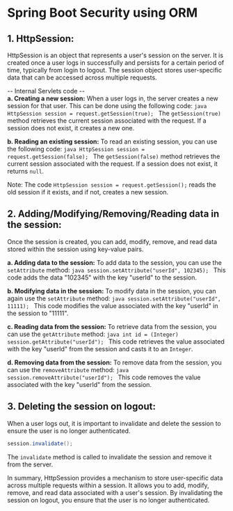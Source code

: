 # Spring Boot Security using ORM

## **1. HttpSession:**
   HttpSession is an object that represents a user's session on the server. It is created once a user logs in successfully and persists for a certain period of time, typically from login to logout. The session object stores user-specific data that can be accessed across multiple requests.

   -- Internal Servlets code --<br/>
   **a. Creating a new session:**
      When a user logs in, the server creates a new session for that user. This can be done using the following code:
      ```java
      HttpSession session = request.getSession(true);
      ```
      The `getSession(true)` method retrieves the current session associated with the request. If a session does not exist, it creates a new one.

   **b. Reading an existing session:**
      To read an existing session, you can use the following code:
      ```java
      HttpSession session = request.getSession(false);
      ```
      The `getSession(false)` method retrieves the current session associated with the request. If a session does not exist, it returns `null`.

   Note: The code `HttpSession session = request.getSession();` reads the old session if it exists, and if not, creates a new session.

## **2. Adding/Modifying/Removing/Reading data in the session:**
   Once the session is created, you can add, modify, remove, and read data stored within the session using key-value pairs.

   **a. Adding data to the session:**
      To add data to the session, you can use the `setAttribute` method:
      ```java
      session.setAttribute("userId", 102345);
      ```
      This code adds the data "102345" with the key "userId" to the session.

   **b. Modifying data in the session:**
      To modify data in the session, you can again use the `setAttribute` method:
      ```java
      session.setAttribute("userId", 11111);
      ```
      This code modifies the value associated with the key "userId" in the session to "11111".

   **c. Reading data from the session:**
      To retrieve data from the session, you can use the `getAttribute` method:
      ```java
      int id = (Integer) session.getAttribute("userId");
      ```
      This code retrieves the value associated with the key "userId" from the session and casts it to an `Integer`.

   **d. Removing data from the session:**
      To remove data from the session, you can use the `removeAttribute` method:
      ```java
      session.removeAttribute("userId");
      ```
      This code removes the value associated with the key "userId" from the session.

## **3. Deleting the session on logout:**
   When a user logs out, it is important to invalidate and delete the session to ensure the user is no longer authenticated.

   ```java
   session.invalidate();
   ```
   The `invalidate` method is called to invalidate the session and remove it from the server.

In summary, HttpSession provides a mechanism to store user-specific data across multiple requests within a session. It allows you to add, modify, remove, and read data associated with a user's session. By invalidating the session on logout, you ensure that the user is no longer authenticated.
